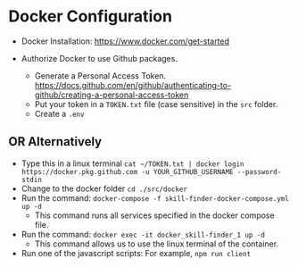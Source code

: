 # Docker Configuration

- Docker Installation: <https://www.docker.com/get-started>

- Authorize Docker to use Github packages.
  - Generate a Personal Access Token. <https://docs.github.com/en/github/authenticating-to-github/creating-a-personal-access-token>
  - Put your token in a ```TOKEN.txt``` file (case sensitive) in the ``` src ``` folder.
  - Create a ``` .env ```

## OR Alternatively

- Type this in a linux terminal ```cat ~/TOKEN.txt | docker login https://docker.pkg.github.com -u YOUR_GITHUB_USERNAME --password-stdin```
- Change to the docker folder ```cd ./src/docker```
- Run the command: ``` docker-compose -f skill-finder-docker-compose.yml up -d ```
  - This command runs all services specified in the docker compose file.
- Run the command: ``` docker exec -it docker_skill-finder_1 up -d ```
  - This command allows us to use the linux terminal of the container.
- Run one of the javascript scripts: For example, ``` npm run client ```
